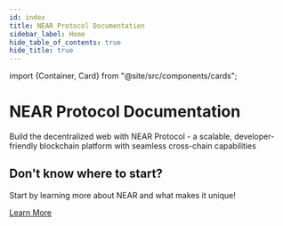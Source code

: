 ```yaml
---
id: index
title: NEAR Protocol Documentation
sidebar_label: Home
hide_table_of_contents: true
hide_title: true
---
```


import {Container, Card} from "@site/src/components/cards";

<div style={{paddingRight: "1rem"}}>

  <div className="landing-intro">
    <h1>NEAR Protocol Documentation</h1>
    <p className="landing-subtitle">Build the decentralized web with NEAR Protocol - a scalable, developer-friendly blockchain platform with seamless cross-chain capabilities</p>
  </div>

  <Container>
    <Card 
      img="/img/Icons/near-light.svg"
      title="New to NEAR?"
      text="NEAR is a layer-1 blockchain built for scale and multichain compatibility. Battle-tested with 13M+ transaction peaks and 5 years of zero downtime"
      links={{
              "What is NEAR?": "/protocol/basics",
              "Named Accounts": "/protocol/account-id",
              "Access Keys": "/protocol/access-keys",
              "Transactions": "/protocol/transactions"    }}
    />
    <Card
      img="/img/Icons/ai-light.svg"
      title="AI Native Infrastructure"
      text="NEAR is the execution layer for AI-native apps—enabling agents to own assets, make decisions, and transact freely across networks"
      links={{
        "Getting Started": "/ai/introduction",
      }}
    />
    <Card 
      img="/img/Icons/multichain-light.svg"
      title="Chain Abstraction"
      text="Tap into any blockchain with NEAR's chain abstraction layer"
      links={{
        "What is Chain Abstraction?": "/chain-abstraction/what-is",
        "Chain Signatures ✨": "/chain-abstraction/chain-signatures",
        "Meta-transactions": "/chain-abstraction/meta-transactions",
        "NEAR Intents": "/chain-abstraction/intents/overview",    }}
    />

  </Container>
    
  <Container>
    <Card 
      img="/img/Icons/app-light.svg"
      title="Web3 Applications"
      text="Create modern web applications that interact with the NEAR blockchain. Learn frontend integration and user experience best practices"
      links={{
        "What are Web3 Applications?": "/web3-apps/what-is",
        "Quickstart ✨": "/web3-apps/quickstart",
        "Use a Contract in Your Frontend": "/web3-apps/integrate-contracts",    }}
    />
    <Card 
      img="/img/Icons/contract-light.svg"
      title="Smart Contracts"
      text="Deploy and interact with smart contracts on NEAR. From basic concepts to advanced patterns and security best practices"
      links={{
        "What are Smart Contracts?": "/smart-contracts/what-is",
        "Quickstart ✨": "/smart-contracts/quickstart",
        "Contract's Anatomy": "/smart-contracts/anatomy/",
        "Sandbox Testing": "/smart-contracts/testing/integration-test"    }}
    />
    <Card 
      img="/img/Icons/contract-light.svg"
      title="Tokens and Primitives"
      text="Learn about FTs, NFTs, DAOs and everything you need to build an application on NEAR"
      links={{
        "What are Primitives?": "/primitives/what-is",
        "Fungible Tokens (FT)": "/primitives/ft",
        "Non-Fungible Tokens (NFT)": "/primitives/nft",
        "Autonomous Organizations": "/primitives/dao",
        "Decentralized Exchanges": "/primitives/dex",
        "Linkdrops": "/primitives/linkdrop",    }}
    />
    <Card 
      img="/img/Icons/database-light.svg"
      title="Data Infrastructure"
      text="Build applications that work across multiple blockchains. Chain signatures, intents, and omnibridge solutions"
      links={{
        "What is Data Infrastructure?": "/data-infrastructure/what-is",
        "BigQuery": "/data-infrastructure/big-query",
        "Data APIs": "/data-infrastructure/data-apis",
        "Lake Framework": "/data-infrastructure/lake-framework/near-lake-framework",    }}
    />
  </Container>

  <div className="landing-footer">
    <h2>Don't know where to start?</h2>
    <p>Start by learning more about NEAR and what makes it unique!</p>
    <div className="landing-cta">
      <a href="/protocol/basics" className="button button--primary button--lg">Learn More</a>
    </div>
  </div>
</div>